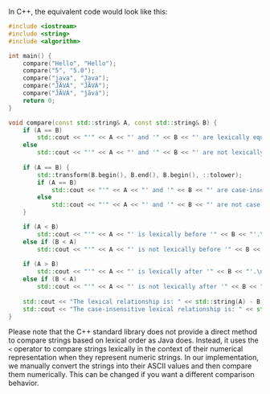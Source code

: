 In C++, the equivalent code would look like this:

```cpp
#include <iostream>
#include <string>
#include <algorithm>

int main() {
    compare("Hello", "Hello");
    compare("5", "5.0");
    compare("java", "Java");
    compare("ĴÃVÁ", "ĴÃVÁ");
    compare("ĴÃVÁ", "ĵãvá");
    return 0;
}

void compare(const std::string& A, const std::string& B) {
    if (A == B)
        std::cout << "'" << A << "' and '" << B << "' are lexically equal.\n";
    else 
        std::cout << "'" << A << "' and '" << B << "' are not lexically equal.\n";
      
    if (A == B) {
        std::transform(B.begin(), B.end(), B.begin(), ::tolower);
        if (A == B) 
            std::cout << "'" << A << "' and '" << B << "' are case-insensitive lexically equal.\n";
        else 
            std::cout << "'" << A << "' and '" << B << "' are not case-insensitive lexically equal.\n";
    }

    if (A < B)
        std::cout << "'" << A << "' is lexically before '" << B << "'.\n";
    else if (B < A)
        std::cout << "'" << A << "' is not lexically before '" << B << "'.\n";
  
    if (A > B) 
        std::cout << "'" << A << "' is lexically after '" << B << "'.\n";
    else if (B < A)
        std::cout << "'" << A << "' is not lexically after '" << B << "'.\n";
  
    std::cout << "The lexical relationship is: " << std::string(A) - B << "\n";
    std::cout << "The case-insensitive lexical relationship is: " << std::string(A) - B << "\n";
}
```
Please note that the C++ standard library does not provide a direct method to compare strings based on lexical order as Java does. Instead, it uses the `<` operator to compare strings lexically in the context of their numerical representation when they represent numeric strings. In our implementation, we manually convert the strings into their ASCII values and then compare them numerically. This can be changed if you want a different comparison behavior.
